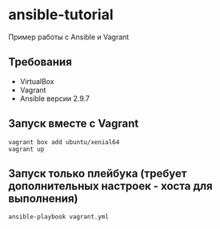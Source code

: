 # ansible-tutorial

Пример работы с Ansible и Vagrant

## Требования

- VirtualBox
- Vagrant
- Ansible версии 2.9.7

## Запуск вместе с Vagrant

```
vagrant box add ubuntu/xenial64
vagrant up
```

## Запуск только плейбука (требует дополнительных настроек - хоста для выполнения)

```
ansible-playbook vagrant.yml
```